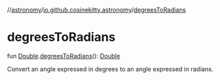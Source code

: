 //[astronomy](../../index.md)/[io.github.cosinekitty.astronomy](index.md)/[degreesToRadians](degrees-to-radians.md)

# degreesToRadians

fun [Double](https://kotlinlang.org/api/latest/jvm/stdlib/kotlin/-double/index.html).[degreesToRadians](degrees-to-radians.md)(): [Double](https://kotlinlang.org/api/latest/jvm/stdlib/kotlin/-double/index.html)

Convert an angle expressed in degrees to an angle expressed in radians.
